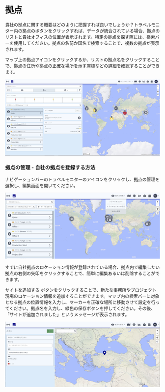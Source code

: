 # 拠点

貴社の拠点に関する概要はどのように把握すれば良いでしょうか？トラベルモニター内の拠点のボタンをクリックすれば、データが統合されている場合、拠点のリストと貴社オフィスの位置が表示されます。特定の拠点を探す際には、検索バーを使用してください。拠点の名前か国名で検索することで、複数の拠点が表示されます。

マップ上の拠点アイコンをクリックするか、リストの拠点名をクリックすることで、拠点の住所や拠点の正確な場所を示す座標などの詳細を確認することができます。

![](../../.gitbook/assets/tm_img03%20%282%29.jpg)

### 拠点の管理 - 自社の拠点を登録する方法

ナビゲーションバーのトラベルモニターのアイコンをクリックし、拠点の管理を選択し、編集画面を開いてください。

![](../../.gitbook/assets/site_management%20%285%29.jpg)

すでに自社拠点のロケーション情報が登録されている場合、拠点内で編集したい拠点の右側の矢印をクリックすることで、簡単に編集あるいは削除することができます。

サイトを追加する ボタンをクリックすることで、新たな事務所やプロジェクト現場のロケーション情報を追加することができます。マップ内の検索バーに対象となる拠点の位置情報を入力し、マーカーを正確な場所に移動させて設定を行ってください。拠点名を入力し、緑色の保存ボタンを押してください。その後、「サイトが追加されました」というメッセージが表示されます。

![](../../.gitbook/assets/site_management_new%20%285%29.jpg)


